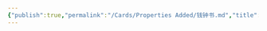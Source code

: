 ```yaml
---
{"publish":true,"permalink":"/Cards/Properties Added/钱钟书.md","title":"🧑钱钟书","created":"2022-06-09","modified":"2023-03-14","published":"2025-07-09T18:37:07.938+08:00","cssclasses":""}
---
```



